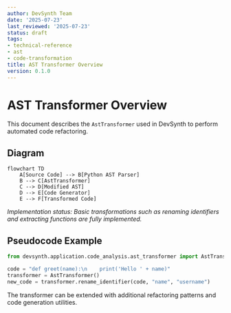 ```yaml
---
author: DevSynth Team
date: '2025-07-23'
last_reviewed: '2025-07-23'
status: draft
tags:
- technical-reference
- ast
- code-transformation
title: AST Transformer Overview
version: 0.1.0
---
```


# AST Transformer Overview

This document describes the `AstTransformer` used in DevSynth to perform automated code refactoring.

## Diagram

```mermaid
flowchart TD
    A[Source Code] --> B[Python AST Parser]
    B --> C[AstTransformer]
    C --> D[Modified AST]
    D --> E[Code Generator]
    E --> F[Transformed Code]
```

*Implementation status: Basic transformations such as renaming identifiers and extracting functions are fully implemented.*

## Pseudocode Example

```python
from devsynth.application.code_analysis.ast_transformer import AstTransformer

code = "def greet(name):\n    print('Hello ' + name)"
transformer = AstTransformer()
new_code = transformer.rename_identifier(code, "name", "username")
```

The transformer can be extended with additional refactoring patterns and code generation utilities.

